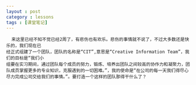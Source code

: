 ```yaml
---
layout : post
category : lessons
tags : [课堂笔记]
---
```

      来这里已经不知不觉已经2周了，有悲伤也有欢乐。悲伤的事情就不说了，不过大多数还是快乐的，我们现在已
	经正式组建了一个团队，团队的名称是“CIT”,意思是“Creative Information Team”，我们的目标是“我们小
	组要在实习期间，通过团队每个成员的努力，锻炼、培养出团队之间较高的协作力和凝聚力，团队成员掌握更多的专业知识，克服遇到的一切困难。”，我的使命是“在公司的每一天我们得尽心尽力完成公司交给我们的事情。”。要打造一个这样的团队那得干什么了？